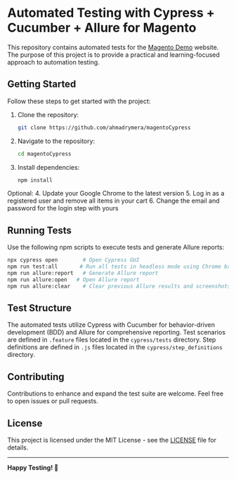 # Automated Testing with Cypress + Cucumber + Allure for Magento

This repository contains automated tests for the [Magento Demo](https://magento.softwaretestingboard.com/) website. The purpose of this project is to provide a practical and learning-focused approach to automation testing.

## Getting Started

Follow these steps to get started with the project:

1. Clone the repository:

   ```bash
   git clone https://github.com/ahmadrymera/magentoCypress
   ```

2. Navigate to the repository:

   ```bash
   cd magentoCypress
   ```

3. Install dependencies:

   ```bash
   npm install
   ```

Optional:
4. Update your Google Chrome to the latest version
5. Log in as a registered user and remove all items in your cart
6. Change the email and password for the login step with yours

## Running Tests

Use the following npm scripts to execute tests and generate Allure reports:

```bash
npx cypress open        # Open Cypress GUI
npm run test:all       # Run all tests in headless mode using Chrome browser
npm run allure:report   # Generate Allure report
npm run allure:open   # Open Allure report
npm run allure:clear    # Clear previous Allure results and screenshots
```

## Test Structure

The automated tests utilize Cypress with Cucumber for behavior-driven development (BDD) and Allure for comprehensive reporting. Test scenarios are defined in `.feature` files located in the `cypress/tests` directory. Step definitions are defined in `.js` files located in the `cypress/step_definitions` directory.

## Contributing

Contributions to enhance and expand the test suite are welcome. Feel free to open issues or pull requests.

## License

This project is licensed under the MIT License - see the [LICENSE](LICENSE) file for details.

---

**Happy Testing! 🚀**
